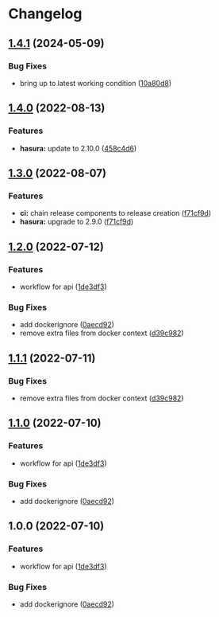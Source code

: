 # Changelog

## [1.4.1](https://github.com/radicand/cookbookery/compare/server-api-v1.4.0...server-api-v1.4.1) (2024-05-09)


### Bug Fixes

* bring up to latest working condition ([10a80d8](https://github.com/radicand/cookbookery/commit/10a80d80e78fc75b3fc96e2577c6c2069b2b6874))

## [1.4.0](https://github.com/radicand/cookbookery/compare/server-api-v1.3.0...server-api-v1.4.0) (2022-08-13)


### Features

* **hasura:** update to 2.10.0 ([458c4d6](https://github.com/radicand/cookbookery/commit/458c4d60a8d1a72cea6178f5829a19d3b291dbd8))

## [1.3.0](https://github.com/radicand/cookbookery/compare/server-api-v1.2.0...server-api-v1.3.0) (2022-08-07)


### Features

* **ci:** chain release components to release creation ([f71cf9d](https://github.com/radicand/cookbookery/commit/f71cf9d94fc734dc4a710bc2509d776bf5c79b28))
* **hasura:** upgrade to 2.9.0 ([f71cf9d](https://github.com/radicand/cookbookery/commit/f71cf9d94fc734dc4a710bc2509d776bf5c79b28))

## [1.2.0](https://github.com/radicand/cookbookery/compare/server-api-v1.1.1...server-api-v1.2.0) (2022-07-12)


### Features

* workflow for api ([1de3df3](https://github.com/radicand/cookbookery/commit/1de3df3f45d19557b0040ebb7d5c6f17e47eaa6c))


### Bug Fixes

* add dockerignore ([0aecd92](https://github.com/radicand/cookbookery/commit/0aecd921e2dce3f080d9770b6895885d50e517c3))
* remove extra files from docker context ([d39c982](https://github.com/radicand/cookbookery/commit/d39c98292ca251909c0943075e043eb2036d9218))

## [1.1.1](https://github.com/radicand/cookbookery/compare/v1.1.0...v1.1.1) (2022-07-11)


### Bug Fixes

* remove extra files from docker context ([d39c982](https://github.com/radicand/cookbookery/commit/d39c98292ca251909c0943075e043eb2036d9218))

## [1.1.0](https://github.com/radicand/cookbookery/compare/v1.0.0...v1.1.0) (2022-07-10)


### Features

* workflow for api ([1de3df3](https://github.com/radicand/cookbookery/commit/1de3df3f45d19557b0040ebb7d5c6f17e47eaa6c))


### Bug Fixes

* add dockerignore ([0aecd92](https://github.com/radicand/cookbookery/commit/0aecd921e2dce3f080d9770b6895885d50e517c3))

## 1.0.0 (2022-07-10)


### Features

* workflow for api ([1de3df3](https://github.com/radicand/cookbookery/commit/1de3df3f45d19557b0040ebb7d5c6f17e47eaa6c))


### Bug Fixes

* add dockerignore ([0aecd92](https://github.com/radicand/cookbookery/commit/0aecd921e2dce3f080d9770b6895885d50e517c3))
